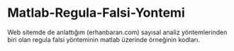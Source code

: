# Matlab-Regula-Falsi-Yontemi
 Web sitemde de anlattığım (erhanbaran.com) sayısal analiz yöntemlerinden biri olan regula falsi yönteminin matlab üzerinde örneğinin kodları.
